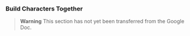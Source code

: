 ### Build Characters Together

> **Warning**
> This section has not yet been transferred from the Google Doc.
